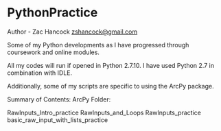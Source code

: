 # PythonPractice
Author - Zac Hancock   zshancock@gmail.com

Some of my Python developments as I have progressed through coursework and online modules. 

All my codes will run if opened in Python 2.7.10. I have used Python 2.7 in combination with IDLE.

Additionally, some of my scripts are specific to using the ArcPy package.

Summary of Contents:
ArcPy Folder:

RawInputs_Intro_practice 
RawInputs_and_Loops 
RawInputs_practice                                    
basic_raw_input_with_lists_practice 

